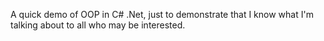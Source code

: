 A quick demo of OOP in C# .Net, just to demonstrate that I know what I'm talking about to all who may be interested.
